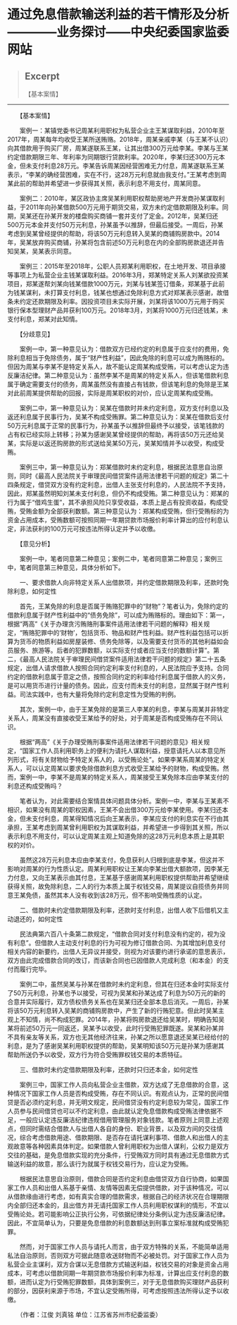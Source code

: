 
# 通过免息借款输送利益的若干情形及分析————业务探讨——中央纪委国家监委网站

> ## Excerpt
> 【基本案情】

---
　　【基本案情】

　　案例一：某镇党委书记周某利用职权为私营企业主王某谋取利益，2010年至2017年，周某每年均收受王某所送贿赂。2018年，周某亲戚李某（与王某不认识）向其借款用于购买厂房，周某遂联系王某，让其出借300万元给李某。李某与王某约定借款期限三年、年利率为同期银行贷款利率。2020年，李某归还300万元本金，但未支付利息28万元。李某告诉周某因经营困难无力付息，周某遂联系王某表示，“李某的确经营困难，实在不行，这28万元利息就由我支付。”王某考虑到周某此前的帮助并希望进一步获得其关照，表示利息不用支付，周某同意。

　　案例二：2010年，某区政协主席吴某利用职权帮助房地产开发商孙某谋取利益，于2011年向孙某借款500万元用于期货交易，双方未约定借款期限及利率。同期，吴某还在孙某开发的楼盘购买商铺一套并支付了定金。2012年，吴某归还500万元本金并支付50万元利息，孙某虽予以推辞，但最后接受。一周后，孙某考虑到吴某曾经提供的帮助，将该50万元利息转入吴某的商铺购房款中。2014年，吴某放弃购买商铺，孙某将包含前述50万元利息在内的全部购房款退还并告知吴某，吴某表示同意。

　　案例三：2015年至2018年，公职人员郑某利用职权，在土地开发、项目承接等事项上为私营企业主钱某谋取利益。2016年3月，郑某特定关系人刘某欲投资某项目，郑某遂帮刘某向钱某借款1000万元，刘某与钱某签订借条，郑某基于此前为钱某谋利，未打算支付利息，钱某也想通过免除利息方式对郑某表示感谢，故借条未约定还款期限及利率。因投资项目未实际开展，刘某将该1000万元用于购买银行保本型理财产品并获利100万元。2018年3月，刘某将1000万元归还钱某，未支付利息，郑某对此知情。

　　【分歧意见】

　　案例一中，第一种意见认为：借款双方已经约定的利息属于应支付的费用，免除利息相当于免除债务，属于“财产性利益”，因此免除的利息可以成为贿赂标的。但因为周某与李某不是特定关系人，故不能认定周某构成受贿，可以考虑认定为违反廉洁纪律。第二种意见认为：虽然李某不是周某的特定关系人，但该笔借款利息属于确定需要支付的债务，周某虽然没有直接占有钱款，但该笔利息的免除是王某对此前周某提供帮助的回报，实际是周某职权的对价，应认定周某构成受贿。

　　案例二中，第一种意见认为：吴某在借款时并未约定利息，双方支付利息以及返还利息属于民事行为，吴某不构成受贿罪。第二种意见认为：吴某在借款后支付50万元利息属于正常的民事行为，孙某虽予以推辞但最终予以接受，该笔钱款的占有权已经实际上转移；孙某为感谢吴某曾经提供的帮助，再将该50万元还给吴某，实际是以返还购房款的形式送给吴某50万元，吴某知情并予以收受，构成受贿。

　　案例三中，第一种意见认为：郑某借款时未约定利息，根据民法意思自治原则，同时《最高人民法院关于审理民间借贷案件适用法律若干问题的规定》第二十四条规定，借贷双方没有约定利息，出借人主张支付利息的，人民法院不予支持，因此，郑某虽然明知刘某未支付利息，但仍不构成受贿。第二种意见认为：郑某的行为属于“借鸡生蛋”，其不承担风险只享受收益，本质上是占有投资收益，构成受贿，受贿金额为全部获利数额。第三种意见认为：郑某构成受贿，但行受贿标的为资金占用成本，受贿数额可按照同期一年期贷款市场报价利率计算出的应付利息认定，非法获利的100万元可按违法所得认定并予以收缴。

　　【意见分析】

　　案例一中，笔者同意第二种意见；案例二中，笔者同意第二种意见；案例三中，笔者同意第三种意见，具体分析如下。

　　一、要求借款人向非特定关系人出借款项，并约定借款期限及利率，还款时免除利息，如何定性

　　首先，王某免除的利息是否属于贿赂犯罪中的“财物”？笔者认为，免除约定的借款利息属于财产性利益中的“债务免除”，可以成为贿赂标的。理由如下：第一，根据“两高”《关于办理贪污贿赂刑事案件适用法律若干问题的解释》相关规定，“贿赂犯罪中的‘财物’，包括货币、物品和财产性利益。财产性利益包括可以折算为货币的物质利益如房屋装修、债务免除等，以及需要支付货币的其他利益如会员服务、旅游等。后者的犯罪数额，以实际支付或者应当支付的数额计算”。第二，《最高人民法院关于审理民间借贷案件适用法律若干问题的规定》第二十五条规定，出借人请求借款人按照合同约定利率支付利息的，人民法院应予支持。合同约定的借款利息属于意定之债，按照合同约定的利率给付利息属于借款人的义务，是可以用货币进行计量的债务。因此，应支付而未支付的利息，显然属于财产性利益。司法实践中，也有大量将免除约定利息定性为受贿的判例。

　　其次，案例一中，由于王某免除的是第三人李某的利息，李某与周某并非特定关系人，周某没有直接收受王某给予的好处，对于周某是否构成受贿存在不同认识。

　　根据“两高”《关于办理受贿刑事案件适用法律若干问题的意见》相关规定，“国家工作人员利用职务上的便利为请托人谋取利益，授意请托人以本意见所列形式，将有关财物给予特定关系人的，以受贿论处”。如果李某系周某的特定关系人，可以认定周某以要求免除借款利息方式收受王某给予的财物，构成受贿。然而，案例一中，李某不是周某的特定关系人，周某接受王某免除本应由李某支付的利息还构成受贿吗？

　　笔者认为，对此需要结合案情具体问题具体分析。案例一中，李某与王某素不相识，如果没有周某的职权因素，王某不会出借300万元给李某使用。李某归还本金，但未支付利息，周某得知情况后向王某表示，李某应支付的利息实在不行由其承担，王某考虑到周某曾利用职权为其谋取利益，并希望进一步得到其关照，所以表示利息不用支付，可以认定周某主观上知道免除的这28万元利息本质上是其职权的对价。

　　虽然这28万元利息本应由李某支付，免息获利人归根到底是李某，但这并不影响对周某的行为性质认定。周某利用职权让王某向李某出借大额款项，因李某无力付息，又向王某表示由其付息，王某基于感谢周某利用职权提供帮助并希望继续获得关照，故免除利息，二人的行为本质上属于权钱交易，周某提议自揽债务并同意王某免债，虽然其本人没有收到该28万元，但不影响受贿性质的认定。

　　二、借款时未约定借款期限及利率，还款时支付利息，出借人收下后借机又主动退还的，如何定性

　　民法典第六百八十条第二款规定，“借款合同对支付利息没有约定的，视为没有利息”。但借款人主动支付利息的行为可视为修订借款合同、为其增加利息支付相关内容的新要约，出借人无异议并接受，则视为对该要约进行承诺的意思表示，双方由此完成借款合同的改订，而该新合同也已因借款人完成利息（和本金）的支付而履行完毕。

　　案例二中，虽然吴某与孙某在借款时未约定利息，但其在归还本金时实际支付了50万元利息，孙某也予以接受，可视为吴某和孙某达成了利息为50万元的新的合意并实际履行，双方债权债务关系也在吴某归还全部本息后消灭。一周后，孙某将该50万元利息转入吴某的商铺购房款中，产生了新的行贿犯意。但此时吴某主观上不知情，尚不构成犯罪。2014年，孙某将购房款退还给吴某时，明确告知吴某将前述50万元一同返还，吴某予以收受，此时行受贿犯罪既遂。吴某和孙某并不具有亲友等关系，双方也无其他经济往来，孙某之所以愿意退还吴某已经给付的利息，是为了感谢吴某利用职权提供的帮助，吴某明知该50万元是孙某为感谢其帮助所送仍予以收受，双方行为符合受贿罪权钱交易的本质特征。

　　三、借款时未约定借款期限及利率，还款时只归还本金，如何定性

　　案例三中，国家工作人员向私营企业主借款，双方达成了无息借款的合意，这种情况下国家工作人员是否构成受贿，存在不同认识。有观点认为，正常的民间借贷是否必须约定利息，并无明文规定，民间借贷没有约定利息较为常见，国家工作人员参与民间借贷也可以不约定利息，由此就认定免息借款构成受贿法律依据不足，一般应认定违反廉洁纪律违规借用管理服务对象钱款。笔者原则上同意上述观点，但同时需结合借款人与出借人各自的身份、职业背景，以及双方间的交往情况，综合考虑借款用途、借款期限、是否存在请托谋利事项、借款人和出借人的主观故意等各种因素具体判定。如果借款人曾利用职权为出借人谋利，公权力是双方交往的基础，是免息借款实现的充分条件，行受贿双方同时具有通过无息借款方式输送利益的故意，那么该行为就属于权钱交易行为，应认定为受贿。

　　根据民法意思自治原则，借款合同是否约定利息由借贷双方自行协商，如果国家工作人员和出借人系基于亲情、友情等因素无偿提供借款，对于该种情况，可以从借款缘由进行考虑，如有真实合理的借款需求，根据自己的经济状况在合理期限内全部归还本金的，且出借方并无请托国家工作人员利用职权谋利的情形，不宜以受贿论处。若可能影响公正执行公务，可依据纪律处分条例认定为违反廉洁纪律。因此，不宜简单认为，只要是免息借款的利息数额达到刑事立案标准就构成受贿犯罪。

　　然而，对于国家工作人员与请托人而言，由于双方特殊的关系，不能简单适用私法自治原则，否则双方可据此随意收送财物而不必被处罚。对于国家工作人员为私营企业主谋利，双方合谋以无息借款方式输送利益，权钱交易的对象是资金占用成本，可考虑以借款同期一年期贷款市场报价利率为标准，计算出应支付利息的数额，进而认定为行受贿犯罪数额，具体到案例三，对于无息借款购买理财产品获利的部分，因获利来源于市场，不宜认定受贿所得，可考虑按照违法所得认定予以收缴。

　　（作者：江俊 刘真铭 单位：江苏省苏州市纪委监委）
